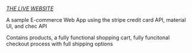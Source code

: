 [*THE LIVE WEBSITE*](https://commercejsfullstore.netlify.app)

A sample E-commerce Web App using the stripe credit card API, material UI, and chec API

Contains products, a fully functional shopping cart, fully funcitonal checkout process with full shipping options 




